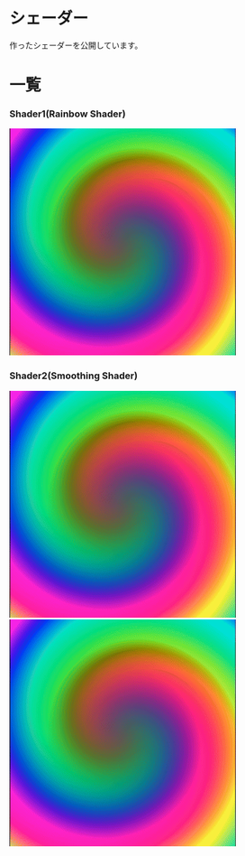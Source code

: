 # シェーダー
作ったシェーダーを公開しています。

# 一覧
### Shader1(Rainbow Shader)
![](videos/shader1.gif)

### Shader2(Smoothing Shader)
![](videos/shader1.gif) ![](videos/shader1.gif)
